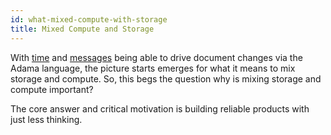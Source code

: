 ```yaml
---
id: what-mixed-compute-with-storage
title: Mixed Compute and Storage
---
```


With [time](what-the-living-document) and [messages](what-actors-are-actings) being able to drive document changes via the Adama language, the picture starts emerges for what it means to mix storage and compute. So, this begs the question why is mixing storage and compute important?

The core answer and critical motivation is building reliable products with just less thinking.

